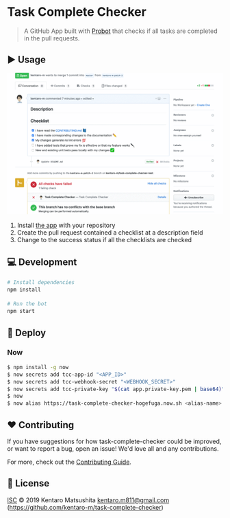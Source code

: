 # Task Complete Checker

> A GitHub App built with [Probot](https://github.com/probot/probot) that checks if all tasks are completed in the pull requests.

## :arrow_forward: Usage
![](./assets/demo.gif)

1. Install [the app](https://github.com/apps/task-complete-checker) with your repository
2. Create the pull request contained a checklist at a description field
3. Change to the success status if all the checklists are checked 

## :computer: Development

```sh
# Install dependencies
npm install

# Run the bot
npm start
```

## :rocket: Deploy

### Now
```bash
$ npm install -g now
$ now secrets add tcc-app-id "<APP_ID>"
$ now secrets add tcc-webhook-secret "<WEBHOOK_SECRET>"
$ now secrets add tcc-private-key "$(cat app.private-key.pem | base64)"
$ now
$ now alias https://task-complete-checker-hogefuga.now.sh <alias-name>
```

## :heart: Contributing

If you have suggestions for how task-complete-checker could be improved, or want to report a bug, open an issue! We'd love all and any contributions.

For more, check out the [Contributing Guide](CONTRIBUTING.md).

## :memo: License

[ISC](LICENSE) © 2019 Kentaro Matsushita <kentaro.m811@gmail.com> (https://github.com/kentaro-m/task-complete-checker)
